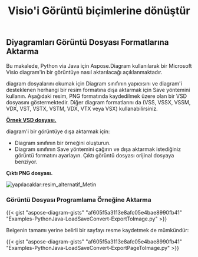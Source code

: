 ﻿---
title:  Visio'i Görüntü biçimlerine dönüştür
linktitle: Visio'i Görsellere Dönüştür
type: docs
weight: 20
url: /tr/python-java/convert-visio-to-image/
description: This topic show you how to convert Visio to various images formats using Aspose.Diagram for Python via Java. Convert Visio,VSD, VSS, VDW, VST, VSDX, VSSX, VSTX, VSDM, VSTM, VSSM to PNG, JPEG, BMP images with a birkaç kod satırı.
---
## **Diyagramları Görüntü Dosyası Formatlarına Aktarma**
Bu makalede, Python via Java için Aspose.Diagram kullanılarak bir Microsoft Visio diagram'in bir görüntüye nasıl aktarılacağı açıklanmaktadır.

diagram dosyalarını okumak için Diagram sınıfının yapıcısını ve diagram'i desteklenen herhangi bir resim formatına dışa aktarmak için Save yöntemini kullanın. Aşağıdaki resim, PNG formatında kaydedilmek üzere olan bir VSD dosyasını göstermektedir. Diğer diagram formatlarını da (VSS, VSSX, VSSM, VDX, VST, VSTX, VSTM, VDX, VTX veya VSX) kullanabilirsiniz.

**[Örnek VSD dosyası.](ExportToImage.vsd)**

diagram'i bir görüntüye dışa aktarmak için:

- Diagram sınıfının bir örneğini oluşturun.
- Diagram sınıfının Save yöntemini çağırın ve dışa aktarmak istediğiniz görüntü formatını ayarlayın. Çıktı görüntü dosyası orijinal dosyaya benziyor.

**Çıktı PNG dosyası.**

![yapılacaklar:resim_alternatif_Metin](ExportToImage.png)
### **Görüntü Dosyası Programlama Örneğine Aktarma**
{{< gist "aspose-diagram-gists" "af605f5a3113e8afc05e4bae8990fb41" "Examples-PythonJava-LoadSaveConvert-ExportToImage.py" >}}

Belgenin tamamı yerine belirli bir sayfayı resme kaydetmek de mümkündür:

{{< gist "aspose-diagram-gists" "af605f5a3113e8afc05e4bae8990fb41" "Examples-PythonJava-LoadSaveConvert-ExportPageToImage.py" >}}